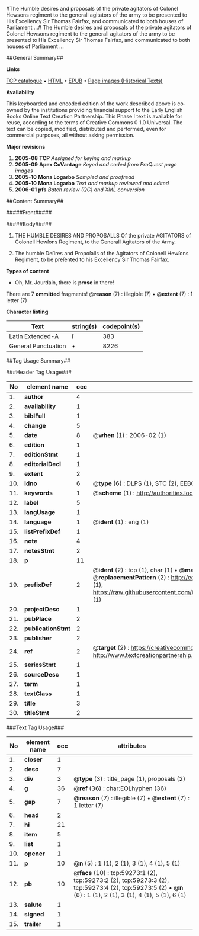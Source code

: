 #The Humble desires and proposals of the private agitators of Colonel Hewsons regiment to the generall agitators of the army to be presented to His Excellency Sir Thomas Fairfax, and communicated to both houses of Parliament ...#
The Humble desires and proposals of the private agitators of Colonel Hewsons regiment to the generall agitators of the army to be presented to His Excellency Sir Thomas Fairfax, and communicated to both houses of Parliament ...

##General Summary##

**Links**

[TCP catalogue](http://www.ota.ox.ac.uk/tcp/)  • 
[HTML](http://tei.it.ox.ac.uk/tcp/Texts-HTML/free/A44/A44975.html)  • 
[EPUB](http://tei.it.ox.ac.uk/tcp/Texts-EPUB/free/A44/A44975.epub) • 
[Page images (Historical Texts)](https://data.historicaltexts.jisc.ac.uk/view?pubId=eebo-12306471e&pageId=eebo-12306471e-59273-1)

**Availability**

This keyboarded and encoded edition of the
	       work described above is co-owned by the institutions
	       providing financial support to the Early English Books
	       Online Text Creation Partnership. This Phase I text is
	       available for reuse, according to the terms of Creative
	       Commons 0 1.0 Universal. The text can be copied,
	       modified, distributed and performed, even for
	       commercial purposes, all without asking permission.

**Major revisions**

1. __2005-08__ __TCP__ *Assigned for keying and markup*
1. __2005-09__ __Apex CoVantage__ *Keyed and coded from ProQuest page images*
1. __2005-10__ __Mona Logarbo__ *Sampled and proofread*
1. __2005-10__ __Mona Logarbo__ *Text and markup reviewed and edited*
1. __2006-01__ __pfs__ *Batch review (QC) and XML conversion*

##Content Summary##

#####Front#####

#####Body#####

1. THE HUMBLE DESIRES AND PROPOSALLS Of the private AGITATORS of Colonell Hewſons Regiment, to the Generall Agitators of the Army.

1. The humble Deſires and Propoſalls of the Agitators of Colonell Hewſons Regiment, to be preſented to his Excellency Sir Thomas Fairfax.

**Types of content**

  * Oh, Mr. Jourdain, there is **prose** in there!

There are 7 **ommitted** fragments! 
 @__reason__ (7) : illegible (7)  •  @__extent__ (7) : 1 letter (7)

**Character listing**


|Text|string(s)|codepoint(s)|
|---|---|---|
|Latin Extended-A|ſ|383|
|General Punctuation|•|8226|

##Tag Usage Summary##

###Header Tag Usage###

|No|element name|occ|attributes|
|---|---|---|---|
|1.|__author__|4||
|2.|__availability__|1||
|3.|__biblFull__|1||
|4.|__change__|5||
|5.|__date__|8| @__when__ (1) : 2006-02 (1)|
|6.|__edition__|1||
|7.|__editionStmt__|1||
|8.|__editorialDecl__|1||
|9.|__extent__|2||
|10.|__idno__|6| @__type__ (6) : DLPS (1), STC (2), EEBO-CITATION (1), OCLC (1), VID (1)|
|11.|__keywords__|1| @__scheme__ (1) : http://authorities.loc.gov/ (1)|
|12.|__label__|5||
|13.|__langUsage__|1||
|14.|__language__|1| @__ident__ (1) : eng (1)|
|15.|__listPrefixDef__|1||
|16.|__note__|4||
|17.|__notesStmt__|2||
|18.|__p__|11||
|19.|__prefixDef__|2| @__ident__ (2) : tcp (1), char (1)  •  @__matchPattern__ (2) : ([0-9\-]+):([0-9IVX]+) (1), (.+) (1)  •  @__replacementPattern__ (2) : http://eebo.chadwyck.com/downloadtiff?vid=$1&page=$2 (1), https://raw.githubusercontent.com/textcreationpartnership/Texts/master/tcpchars.xml#$1 (1)|
|20.|__projectDesc__|1||
|21.|__pubPlace__|2||
|22.|__publicationStmt__|2||
|23.|__publisher__|2||
|24.|__ref__|2| @__target__ (2) : https://creativecommons.org/publicdomain/zero/1.0/ (1), http://www.textcreationpartnership.org/docs/. (1)|
|25.|__seriesStmt__|1||
|26.|__sourceDesc__|1||
|27.|__term__|1||
|28.|__textClass__|1||
|29.|__title__|3||
|30.|__titleStmt__|2||


###Text Tag Usage###

|No|element name|occ|attributes|
|---|---|---|---|
|1.|__closer__|1||
|2.|__desc__|7||
|3.|__div__|3| @__type__ (3) : title_page (1), proposals (2)|
|4.|__g__|36| @__ref__ (36) : char:EOLhyphen (36)|
|5.|__gap__|7| @__reason__ (7) : illegible (7)  •  @__extent__ (7) : 1 letter (7)|
|6.|__head__|2||
|7.|__hi__|21||
|8.|__item__|5||
|9.|__list__|1||
|10.|__opener__|1||
|11.|__p__|10| @__n__ (5) : 1 (1), 2 (1), 3 (1), 4 (1), 5 (1)|
|12.|__pb__|10| @__facs__ (10) : tcp:59273:1 (2), tcp:59273:2 (2), tcp:59273:3 (2), tcp:59273:4 (2), tcp:59273:5 (2)  •  @__n__ (6) : 1 (1), 2 (1), 3 (1), 4 (1), 5 (1), 6 (1)|
|13.|__salute__|1||
|14.|__signed__|1||
|15.|__trailer__|1||
